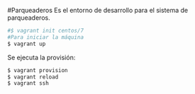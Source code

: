 #Parqueaderos
Es el entorno de desarrollo para el sistema de parqueaderos.
```bash
#$ vagrant init centos/7
#Para iniciar la máquina
$ vagrant up
```
Se ejecuta la provisión:
```bash
$ vagrant provision
$ vagrant reload
$ vagrant ssh
```

